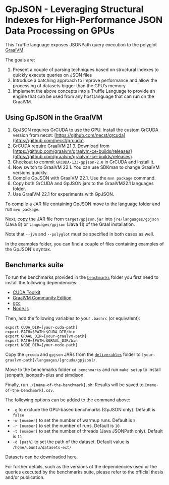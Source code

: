 # GpJSON - Leveraging Structural Indexes for High-Performance JSON Data Processing on GPUs
This Truffle language exposes JSONPath query execution to the polyglot [GraalVM](http://www.graalvm.org).

The goals are:
 1. Present a couple of parsing techniques based on structural indexes to quickly execute queries on JSON files
 2. Introduce a batching approach to improve performance and allow the processing of datasets bigger than the GPU’s memory
 3. Implement the above concepts into a Truffle Language to provide an engine that can be used from any host language that can run on the GraalVM.
 
## Using GpJSON in the GraalVM
1. GpJSON requires GrCUDA to use the GPU. Install the custom GrCUDA version from necst: [https://github.com/necst/grcuda](https://github.com/necst/grcuda).
2. GrCUDA require GraalVM 21.3. Download from [https://github.com/graalvm/graalvm-ce-builds/releases](https://github.com/graalvm/graalvm-ce-builds/releases).
3. Checkout to commit `GRCUDA-133-gpjson-2.0` in GrCUDA and install it.
4. Now switch to GraalVM 22.1. You can use SDKman to change GraalVM versions quickly.
5. Compile GpJSON with GraalVM 22.1. Use the `mvn package` command.
6. Copy both GrCUDA and GpJSON jars to the GraalVM22.1 languages folder.
7. Use GraalVM 22.1 for experiments with GpJSON.


To compile a JAR file containing GpJSON move to the language folder and run ```mvn package```.

Next, copy the JAR file from ```target/gpjson.jar``` into `jre/languages/gpjson` (Java 8) or `languages/gpjson` (Java 11) of the Graal installation. 

Note that `--jvm` and `--polyglot` must be specified in both cases as well.

In the examples folder, you can find a couple of files containing examples of the GpJSON's syntax.

## Benchmarks suite

To run the benchmarks provided in the [`benchmarks`](./benchmarks/) folder you first need to install the following dependencies:

- [CUDA Toolkit](https://developer.nvidia.com/cuda-downloads)
- [GraalVM Community Edition](https://github.com/graalvm/graalvm-ce-builds/releases)
- [gcc](https://gcc.gnu.org)
- [Node.js](https://nodejs.org/en)

Then, add the following variables to your `.bashrc` (or equivalent):

```
export CUDA_DIR=[your-cuda-path]
export PATH=$PATH:$CUDA_DIR/bin
export GRAAL_DIR=[your-graalvm-path]
export PATH=$PATH:$GRAAL_DIR/bin
export NODE_DIR=[your-node-path]
```

Copy the `grcuda` and `gpjson` JARs from the [`deliverables`](./deliverables/) folder to `[your-graalvm-path]/languages/[grcuda/gpjson]/`.

Move to the benchmarks folder `cd benchmarks` and run `make setup` to install jsonpath, jsonpath-plus and simdjson.

Finally, run `./[name-of-the-benchmark].sh`. Results will be saved to `[name-of-the-benchmark].csv`.

The following options can be added to the command above:

- `-g` to exclude the GPU-based benchmarks (GpJSON only). Default is `false`
- `-w [number]` to set the number of warmup runs. Default is `5`
- `-r [number]` to set the number of runs. Default is `10`
- `-t [number]` to set the number of threads (Java JSONPath only). Default is `11`
- `-d [path]` to set the path of the dataset. Default value is `/home/ubuntu/datasets-ext/`

Datasets can be downloaded [here](https://polimi365-my.sharepoint.com/:f:/g/personal/10604455_polimi_it/ElAPYQNeE1BLtcyR_BbFGS0BcaFPp2NiF1kGM1MtjFjmLA).

For further details, such as the versions of the dependencies used or the queries executed by the benchmarks suite, please refer to the official thesis and/or publication.
